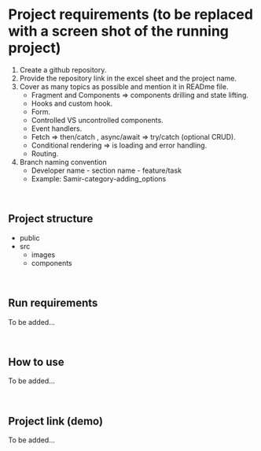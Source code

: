 # Project requirements (to be replaced with a screen shot of the running project)

1. Create a github repository.
2. Provide the repository link in the excel sheet and the project name.
3. Cover as many topics as possible and mention it in READme file.
    - Fragment and Components => components drilling and state lifting.
    - Hooks and custom hook.
    - Form.
    - Controlled VS uncontrolled components.
    - Event handlers.
    - Fetch => then/catch , async/await => try/catch (optional CRUD).
    - Conditional rendering => is loading and error handling.
    - Routing.
4. Branch naming convention
    - Developer name - section name - feature/task
    - Example: Samir-category-adding_options

&nbsp;

## Project structure

- public
- src
  - images
  - components

&nbsp;

## Run requirements

To be added...

&nbsp;

## How to use

To be added...

&nbsp;

## Project link (demo)

To be added...
